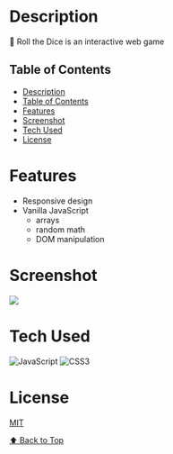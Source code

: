 # Description

🎲 Roll the Dice is an interactive web game

## Table of Contents

- [Description](#description)
- [Table of Contents](#table-of-contents)
- [Features](#features)
- [Screenshot](#screenshot)
- [Tech Used](#tech-used)
- [License](#license)

# Features
- Responsive design
- Vanilla JavaScript
  - arrays
  - random math
  - DOM manipulation


# Screenshot
 <img src="https://i.ibb.co/h7bfFFS/Screenshot-2024-04-23-at-09-36-16.png">
 
# Tech Used
![JavaScript](https://img.shields.io/badge/javascript-%23323330.svg?style=for-the-badge&logo=javascript&logoColor=%23F7DF1E) ![CSS3](https://img.shields.io/badge/css3-%231572B6.svg?style=for-the-badge&logo=css3&logoColor=white)


# License
[MIT](https://choosealicense.com/licenses/mit/)


[⬆ Back to Top](#table-of-contents)
